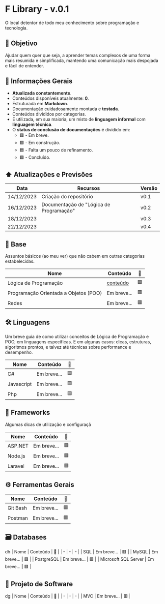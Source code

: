 # F Library - v.0.1

O local detentor de todo meu conhecimento sobre programação e tecnologia.

## 🎯 Objetivo
Ajudar quem quer que seja, a aprender temas complexos de uma forma mais resumida e simplificada, mantendo uma comunicação mais despojada e fácil de entender.

## 📑 Informações Gerais
- **Atualizada constantemente**.
- Conteúdos disponíveis atualmente: **0**.
- Estruturada em **Markdown**.
- Documentação cuidadosamente montada e **testada**.
- Conteúdos divididos por categorias.
- É utilizada, em sua maioria, um misto de **linguagem informal** com **linguagem técnica**.
- O **status de conclusão de documentações** é dividido em:
  - 🟥 - Em breve.
  - 🟪 - Em construção.
  - 🟦 - Falta um pouco de refinamento.
  - 🟩 - Concluído.

## ⬆️ Atualizações e Previsões
| Data | Recursos | Versão |
| - | - | - |
| 14/12/2023 | Criação do repositório | v0.1 |
| 16/12/2023 | Documentação de "Lógica de Programação" | v0.2 |
| 18/12/2023 |  | v0.3 |
| 22/12/2023 |  | v0.4 |

## 🔩 Base
Assuntos básicos (ao meu ver) que não cabem em outras categorias estabelecidas.

| Nome | Conteúdo | 🔳 |
| - | - | - |
| Lógica de Programação | [conteúdo](base/logica-prog/logica-prog.md) | 🟪 |
| Programação Orientada a Objetos (POO) | Em breve... | 🟥 |
| Redes | Em breve... | 🟥 |

## 🛠️ Linguagens
Um breve guia de como utilizar conceitos de Lógica de Programação e POO, em linguagens específicas.
E em algunas casos: dicas, estruturas, algoritmos prontos, e talvez até técnicas sobre performance e desempenho.

| Nome | Conteúdo | 🔳 |
| - | - | - |
| C# | Em breve... | 🟥 |
| Javascript | Em breve... | 🟥 |
| Php | Em breve... | 🟥 |

## 🧰 Frameworks
Algumas dicas de utilização e configuraçã

| Nome | Conteúdo | 🔳 |
| - | - | - |
| ASP\.NET | Em breve... | 🟥 |
| Node\.js | Em breve... | 🟥 |
| Laravel | Em breve... | 🟥 |

## ⚙️ Ferramentas Gerais
| Nome | Conteúdo | 🔳 |
| - | - | - |
| Git Bash | Em breve... | 🟥 |
| Postman | Em breve... | 🟥 |

## 🗃️ Databases
dh
| Nome | Conteúdo | 🔳 |
| - | - | - |
| SQL | Em breve... | 🟥 |
| MySQL | Em breve... | 🟥 |
| PostgreSQL | Em breve... | 🟥 |
| Microsoft SQL Server | Em breve... | 🟥 |


## 📝 Projeto de Software
dg
| Nome | Conteúdo | 🔳 |
| - | - | - |
| MVC | Em breve... | 🟥 |
